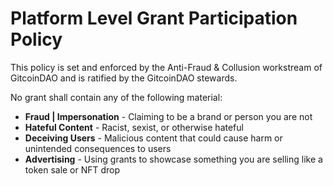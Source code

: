 # Platform Level Grant Participation Policy

This policy is set and enforced by the Anti-Fraud & Collusion workstream of GitcoinDAO and is ratified by the GitcoinDAO stewards.

No grant shall contain any of the following material:

* **Fraud | Impersonation** - Claiming to be a brand or person you are not
* **Hateful Content** - Racist, sexist, or otherwise hateful
* **Deceiving Users** - Malicious content that could cause harm or unintended consequences to users
* **Advertising** - Using grants to showcase something you are selling like a token sale or NFT drop

